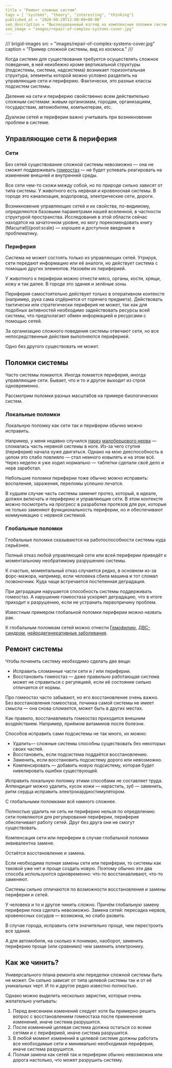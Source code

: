 ```yaml
---
title = "Ремонт сложных систем"
tags = [ "systems", "theory", "interesting", "thinking"]
published_at = "2020-08-29T12:00:00+00:00"
seo_description = "Высокоуровневый взгляд на комплексные поломки систем и их ремонт."
seo_image = "images/repair-of-complex-systems-cover.jpg"
---
```


/// brigid-images
src = "images/repair-of-complex-systems-cover.jpg"
caption = "Пример сложной системы, вид из космоса."
///

Когда системе для существования требуется осуществлять сложное поведение, в ней неизбежно кроме вертикальной структуры (подсистемы, система, надсистема) возникает горизонтальная структура, элементы которой можно условно разделить на управляющие сети и периферию. Фактически, это разные классы подсистем системы.

Деление на сети и периферию свойственно всем действительно сложным системам: живым организмам, городам, организациям, государствам, автомобилям, компьютерам, etc.

Дуализм сетей и периферии важно учитывать при возникновении проблем в системе.

<!-- more -->

## Управляющие сети & периферия

### Сети

Без сетей существование сложной системы невозможно — она не сможет поддерживать [гомеостаз](https://ru.wikipedia.org/wiki/%D0%93%D0%BE%D0%BC%D0%B5%D0%BE%D1%81%D1%82%D0%B0%D0%B7) — не будет успевать реагировать на изменение внешней и внутренней среды.

Все сети чем-то схожи между собой, но по природе сильно зависят от типа системы. У животного есть нервная и кровеносная системы. В городе это канализация, водопровод, электрические сети, дороги.

Возникновение управляющих сетей и их свойства, по-видимому, определяются базовыми параметрами нашей вселенной, в частности структурой пространства. Исследования в этой области сейчас находятся на зачаточном уровне, но могу порекомендовать книгу [Масштаб]{post:scale} — хорошее и доступное введение в проблематику.

### Периферия

Система не может состоять только из управляющих сетей. Утрируя, сети передают информацию или её аналоги, но действует система с помощью других элементов. Назовём их периферией.

У животного к периферии можно отнести мясо, органы, кости, хрящи, кожу и так далее. В городе это здания и зелёные зоны.

Периферия самостоятельно действует только в оперативном контексте (например, рука сама отдёрнется от горячего предмета). Действовать тактически или стратегически периферия не может, так как для подобных активностей необходимо задействовать ресурсы всей системы, что предполагает обмен информацией и ресурсами с помощью сетей.

За организацию сложного поведения системы отвечают сети, но все непосредственные действия выполняются периферией.

Одно без другого существовать не может.

## Поломки системы

Часто системы ломаются. Иногда ломается периферия, иногда управляющие сети. Бывает, что и то и другое выходит из строя одновременно.

Рассмотрим поломки разных масштабов на примере биологических систем.

### Локальные поломки

Локальную поломку как сети так и периферии обычно можно исправить.

Например, у меня недавно случился [парез](https://ru.wikipedia.org/wiki/%D0%9F%D0%B0%D1%80%D0%B5%D0%B7) [малоберцового нерва](https://ru.wikipedia.org/wiki/%D0%9E%D0%B1%D1%89%D0%B8%D0%B9_%D0%BC%D0%B0%D0%BB%D0%BE%D0%B1%D0%B5%D1%80%D1%86%D0%BE%D0%B2%D1%8B%D0%B9_%D0%BD%D0%B5%D1%80%D0%B2) — сломалась часть нервной системы в ноге. Из-за чего ступня (периферия) начала хуже двигаться. Однако на мою дееспособность в целом это слабо повлияло — стал немного ковылять и на этом всё. Через неделю я уже ходил нормально — таблетки сделали своё дело и нерв заработал.

Небольшие поломки периферии тоже обычно можно исправить: воспаления, заражения, переломы успешно лечатся.

В худшем случае часть системы заменит протез, который, в идеале, должен включать и периферию и управляющие сети. В этом контексте можно посмотреть на прогресс в разработке протезов для рук, которые не только заменяют функциональность периферии, но и обеспечивают коммуникацию с нервной системой.

### Глобальные поломки

Глобальные поломки сказываются на работоспособности системы куда серьёзнее.

Полный отказ любой управляющей сети или всей периферии приведёт к моментальному необратимому разрушению системы.

К счастью, моментальный отказ случается редко, в основном из-за форс-мажора, например, если человека сбила машина и тот сломал позвоночник. Куда чаще встречается постепенная деградация.

При деградации нарушается способность системы поддерживать гомеостаз. А нарушение гомеостаза ускоряет деградацию, что в итоге приходит к разрушению, если не устранить первопричину проблем.

Известным примером глобальной поломки периферии можно назвать рак.

К глобальным поломкам сетей можно отнести [Гемофилию](https://ru.wikipedia.org/wiki/%D0%93%D0%B5%D0%BC%D0%BE%D1%84%D0%B8%D0%BB%D0%B8%D1%8F), [ДВС-синдром](https://ru.wikipedia.org/wiki/%D0%94%D0%92%D0%A1-%D1%81%D0%B8%D0%BD%D0%B4%D1%80%D0%BE%D0%BC), [нейродегенеративные заболевания](https://ru.wikipedia.org/wiki/%D0%9D%D0%B5%D0%B9%D1%80%D0%BE%D0%B4%D0%B5%D0%B3%D0%B5%D0%BD%D0%B5%D1%80%D0%B0%D1%82%D0%B8%D0%B2%D0%BD%D0%BE%D0%B5_%D0%B7%D0%B0%D0%B1%D0%BE%D0%BB%D0%B5%D0%B2%D0%B0%D0%BD%D0%B8%D0%B5).

## Ремонт системы

Чтобы починить систему необходимо сделать две вещи:

- Исправить сломанные части сети и / или периферии.
- Восстановить гомеостаз — даже правильно работающая система может не справиться с регуляцией, если её состояние сильно отличается от нормы.

Про гомеостаз часто забывают, но его восстановление очень важно. Без восстановления гомеостаза, починка самой системы не имеет смысла — она снова сломается, может быть в других местах.

Как правило, восстанавливать гомеостаз приходится внешним воздействием. Например, приёмом витаминов после болезни.

Способов исправить сами подсистемы не так много, их можно:

- Удалить— сложные системы способны существовать без некоторых своих частей.
- Восстановить, если подсистема поддаётся восстановлению.
- Заменить, если восстановить подсистему дорого или невозможно.
- Компенсировать — добавить новую подсистему, которая будет нивелировать ошибки существующей.

Исправить локальную поломку этими способами не составляет труда. Аппендицит можно удалить, кусок кожи — нарастить, зуб — заменить, ритм сердца исправить электрокардиостимулятором.

С глобальными поломками всё намного сложнее.

Полностью удалить ни сеть ни периферию нельзя по определению: сети появляются для регулирования периферии, периферия обеспечивает работу сетей. Друг без друга они не смогут существовать.

Компенсация сети или периферии в случае глобальной поломки эквивалентна замене.

Остаётся восстановление и замена.

Если необходима полная замены сети или периферии, то системы как таковой уже нет и проще создать новую. Поэтому обычно эти два способа используются одновременно: что-то восстанавливают, что-то заменяют.

Системы сильно отличаются по возможности восстановления и замены периферии и сетей.

У человека и то и другое чинить сложно. Причём глобальную замену периферии пока сделать невозможно. Замена сетей: пересадка нервов, кровеносных сосудов — возможна, но слабо развита.

В случае города, исправить сети значительно проще, чем перестроить все здания.

А для автомобиля, на сколько я понимаю, наоборот, заменить периферию проще (или сравнимо) чем заменить электронику.

## Как же чинить?

Универсального плана ремонта или переделки сложной системы быть не может. Он сильно зависит от типа целевой системы так и от её уникальных черт. И то и другое редко известно полностью.

Однако можно выделить несколько эвристик, которые очень желательно учитывать:

1. Перед внесением изменений следует хотя бы примерно решить вопрос с восстановлением гомеостаза после применения изменений, иначе система разрушится.
2. После изменений целевая система должна остаться со всеми сетями и с периферией, иначе система разрушится.
3. В любой момент изменений в целевой системе должны работать все необходимые сети и минимально необходимая периферия, иначе система разрушится.
4. Полная замена как сетей так и периферии обычно невозможна или дорога настолько, что может разрушить систему.
